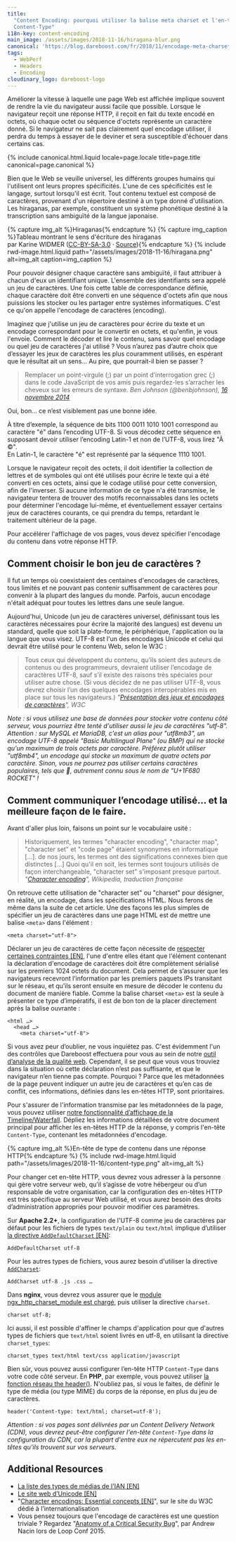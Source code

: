 ```yaml
---
title:
  "Content Encoding: pourquoi utiliser la balise meta charset et l'en-tête
  Content-Type"
i18n-key: content-encoding
main_image: /assets/images/2018-11-16/hiragana-blur.png
canonical: 'https://blog.dareboost.com/fr/2018/11/encodage-meta-charset-content-type-header/'
tags:
  - WebPerf
  - Headers
  - Encoding
cloudinary_logo: dareboost-logo
---
```


Améliorer la vitesse à laquelle une page Web est affichée implique souvent de
rendre la vie du navigateur aussi facile que possible. Lorsque le navigateur
reçoit une réponse HTTP, il reçoit en fait du texte encodé en octets, où chaque
octet ou séquence d'octets représente un caractère donné. Si le navigateur ne
sait pas clairement quel encodage utiliser, il perdra du temps à essayer de le
deviner et sera susceptible d'échouer dans certains cas.

<!-- more -->

{% include canonical.html.liquid
    locale=page.locale
    title=page.title
    canonical=page.canonical
%}

Bien que le Web se veuille universel, les différents groupes humains qui
l'utilisent ont leurs propres spécificités. L'une de ces spécificités est le
langage, surtout lorsqu'il est écrit. Tout contenu textuel est composé de
caractères, provenant d'un répertoire destiné à un type donné d'utilisation. Les
hiraganas, par exemple, constituent un système phonétique destiné à la
transcription sans ambiguïté de la langue japonaise.

{% capture img_alt %}Hiraganas{% endcapture %} {% capture img_caption %}Tableau
montrant le sens d'écriture des hiraganas  
par Karine WIDMER
([CC-BY-SA-3.0](http://creativecommons.org/licenses/by-sa/3.0/) ·
[Source](https://commons.wikimedia.org/wiki/File:Table_hiragana.svg)){% endcapture %}
{% include rwd-image.html.liquid
path="/assets/images/2018-11-16/hiragana.png"
alt=img_alt
caption=img_caption
%}

Pour pouvoir désigner chaque caractère sans ambiguïté, il faut attribuer à
chacun d'eux un identifiant unique. L'ensemble des identifiants sera appelé un
jeu de caractères. Une fois cette table de correspondance définie, chaque
caractère doit être converti en une séquence d'octets afin que nous puissions
les stocker ou les partager entre systèmes informatiques. C'est ce qu'on appelle
l'encodage de caractères (encoding).

Imaginez que j'utilise un jeu de caractères pour écrire du texte et un encodage
correspondant pour le convertir en octets, et qu'enfin, je vous l'envoie.
Comment le décoder et lire le contenu, sans savoir quel encodage ou quel jeu de
caractères j'ai utilisé ? Vous n’aurez pas d’autre choix que d’essayer les jeux
de caractères les plus couramment utilisés, en espérant que le résultat ait un
sens... Au pire, que pourrait-il bien se passer ?

> Remplacer un point-virgule (;) par un point d’interrogation grec (;) dans le
> code JavaScript de vos amis puis regardez-les s’arracher les cheveux sur les
> erreurs de syntaxe. <cite>Ben Johnson (@benbjohnson),
> [16 novembre 2014](https://twitter.com/benbjohnson/status/533848879423578112)</cite>

Oui, bon… ce n’est visiblement pas une bonne idée.

À titre d’exemple, la séquence de bits 1100 0011 1010 1001 correspond au
caractère "é" dans l’encoding UTF-8\. Si vous décodez cette séquence en
supposant devoir utiliser l’encoding Latin-1 et non de l’UTF-8, vous lirez "Ã
©".  
En Latin-1, le caractère "é" est représenté par la séquence 1110 1001.

Lorsque le navigateur reçoit des octets, il doit identifier la collection de
lettres et de symboles qui ont été utilisés pour écrire le texte qui a été
converti en ces octets, ainsi que le codage utilisé pour cette conversion, afin
de l'inverser. Si aucune information de ce type n'a été transmise, le navigateur
tentera de trouver des motifs reconnaissables dans les octets pour déterminer
l'encodage lui-même, et éventuellement essayer certains jeux de caractères
courants, ce qui prendra du temps, retardant le traitement ultérieur de la page.

Pour accélérer l'affichage de vos pages, vous devez spécifier l'encodage du
contenu dans votre réponse HTTP.

## Comment choisir le bon jeu de caractères ?

Il fut un temps où coexistaient des centaines d'encodages de caractères, tous
limités et ne pouvant pas contenir suffisamment de caractères pour convenir à la
plupart des langues du monde. Parfois, aucun encodage n'était adéquat pour
toutes les lettres dans une seule langue.

Aujourd'hui, Unicode (un jeu de caractères universel, définissant tous les
caractères nécessaires pour écrire la majorité des langues) est devenu un
standard, quelle que soit la plate-forme, le périphérique, l'application ou la
langue que vous visez. UTF-8 est l'un des encodages Unicode et celui qui devrait
être utilisé pour le contenu Web, selon le W3C :

> Tous ceux qui développent du contenu, qu’ils soient des auteurs de contenus ou
> des programmeurs, devraient utiliser l’encodage de caractères UTF-8, sauf s’il
> existe des raisons très spéciales pour utiliser autre chose. (Si vous décidez
> de ne pas utiliser UTF-8, vous devrez choisir l’un des quelques encodages
> interopérables mis en place sur tous les navigateurs.)
> <cite>"[Présentation des jeux et encodages de caractères](https://www.w3.org/International/getting-started/characters.fr)",
> W3C</cite>

_Note : si vous utilisez une base de données pour stocker votre contenu côté
serveur, vous pourriez être tenté d'utiliser aussi le jeu de caractères "utf-8".
Attention : sur MySQL et MariaDB, c'est un alias pour "utf8mb3", un encodage
UTF-8 appelé "Basic Multilingual Plane" (ou BMP) qui ne stocke qu'un maximum de
trois octets par caractère. Préférez plutôt utiliser "utf8mb4", un encodage qui
stocke un maximum de quatre octets par caractère. Sinon, vous ne pourrez pas
utiliser certains caractères populaires, tels que 🚀, autrement connu sous le
nom de "U+1F680 ROCKET" !_

## Comment communiquer l’encodage utilisé... et la meilleure façon de le faire.

Avant d'aller plus loin, faisons un point sur le vocabulaire usité :

> Historiquement, les termes "character encoding", "character map", "character
> set" et "code page" étaient synonymes en informatique [...]. de nos jours, les
> termes ont des significations connexes bien que distinctes [...] Quoi qu'il en
> soit, les termes sont toujours utilisés de façon interchangeable, "character
> set" s'imposant presque partout.
> <cite>"[Character encoding](https://en.wikipedia.org/wiki/Character_encoding#Character_sets,_character_maps_and_code_pages)",
> Wikipedia, traduction française</cite>

On retrouve cette utilisation de "character set" ou "charset" pour désigner, en
réalité, un encodage, dans les spécifications HTML. Nous ferons de même dans la
suite de cet article. Une des façons les plus simples de spécifier un jeu de
caractères dans une page HTML est de mettre une balise `<meta>` dans l'élément :

```
<meta charset="utf-8">
```

Déclarer un jeu de caractères de cette façon nécessite de
[respecter certaines contraintes [EN]](https://www.w3.org/TR/html5/document-metadata.html#specifying-the-documents-character-encoding),
l'une d'entre elles étant que l'élément contenant la déclaration d'encodage de
caractères doit être complètement sérialisé sur les premiers 1024 octets du
document. Cela permet de s’assurer que les navigateurs recevront l’information
par les premiers paquets IPs transitant sur le réseau, et qu’ils seront ensuite
en mesure de décoder le contenu du document de manière fiable. Comme la balise
charset `<meta>` est la seule à présenter ce type d’impératifs, il est de bon
ton de la placer directement après la balise ouvrante :

```
<html …>
  <head …>
    <meta charset="utf-8">
```

Si vous avez peur d’oublier, ne vous inquiétez pas. C'est évidemment l'un des
contrôles que Dareboost effectuera pour vous au sein de notre
[outil d’analyse de la qualité web](https://www.dareboost.com/fr/service/analyse-site-web).
Cependant, il se peut que vous vous trouviez dans la situation où cette
déclaration n’est pas suffisante, et que le navigateur n’en tienne pas compte.
Pourquoi ? Parce que les métadonnées de la page peuvent indiquer un autre jeu de
caractères et qu’en cas de conflit, ces informations, définies dans les en-têtes
HTTP, sont prioritaires.

Pour s'assurer de l'information transmise par les métadonnées de la page, vous
pouvez utiliser
[notre fonctionnalité d’affichage de la Timeline/Waterfall](https://www.dareboost.com/fr/doc/rapport-analyse/timeline-waterfall).
Dépliez les informations détaillées de votre document principal pour afficher
les en-têtes HTTP de la réponse, y compris l'en-tête `Content-Type`, contenant
les métadonnées d'encodage.

{% capture img_alt %}En-tête de type de contenu dans une réponse
HTTP{% endcapture %} {% include rwd-image.html.liquid
path="/assets/images/2018-11-16/content-type.png"
alt=img_alt
%}

Pour changer cet en-tête HTTP, vous devrez vous adresser à la personne qui gère
votre serveur web, qu’il s’agisse de votre hébergeur ou d’un responsable de
votre organisation, car la configuration des en-têtes HTTP est très spécifique
au serveur Web utilisé, et vous aurez besoin des droits d’administration
appropriés pour pouvoir modifier ces paramètres.

Sur **Apache 2.2+**, la configuration de l'UTF-8 comme jeu de caractères par
défaut pour les fichiers de types `text/plain` ou `text/html` implique
d’utiliser
[la directive `AddDefaultCharset` [EN]](https://httpd.apache.org/docs/2.2/en/mod/core.html#adddefaultcharset):

```
AddDefaultCharset utf-8
```

Pour les autres types de fichiers, vous aurez besoin d'utiliser la directive
[`AddCharset`](https://httpd.apache.org/docs/current/fr/mod/mod_mime.html#addcharset):

```
AddCharset utf-8 .js .css …
```

Dans **nginx**, vous devrez vous assurer que le
[module ngx_http_charset_module est chargé](http://nginx.org/en/docs/http/ngx_http_charset_module.html),
puis utiliser la directive `charset`.

```
charset utf-8;
```

Ici aussi, il est possible d'affiner le champs d'application pour que d'autres
types de fichiers que `text/html` soient livrés en utf-8, en utilisant la
directive `charset_types`:

```
charset_types text/html text/css application/javascript
```

Bien sûr, vous pouvez aussi configurer l’en-tête HTTP `Content-Type` dans votre
code côté serveur. En **PHP**, par exemple, vous pouvez utiliser
[la fonction réseau the header()](http://php.net/manual/fr/function.header.php).
N'oubliez pas, si vous le faites, de définir le type de média (ou type MIME) du
corps de la réponse, en plus du jeu de caractères.

```
header('Content-type: text/html; charset=utf-8');
```

_Attention : si vos pages sont délivrées par un Content Delivery Network (CDN),
vous devrez peut-être configurer l'en-tête `Content-Type` dans la configuration
du CDN, car la plupart d'entre eux ne répercutent pas les en-têtes qu’ils
trouvent sur vos serveurs._

## Additional Resources

- [La liste des types de médias de l'IAN [EN]](https://www.iana.org/assignments/media-types/media-types.xhtml)
- [Le site web d’Unicode [EN]](http://www.unicode.org/)
- "[Character encodings: Essential concepts [EN]](https://www.w3.org/International/articles/definitions-characters/#httpheader)",
  sur le site du W3C dédié à l’internationalisation
- Vous pensez toujours que l'encodage de caractères est une question triviale ?
  Regardez
  "[Anatomy of a Critical Security Bug](https://www.youtube.com/watch?v=yQaRUEwEKxE)",
  par Andrew Nacin lors de Loop Conf 2015.
